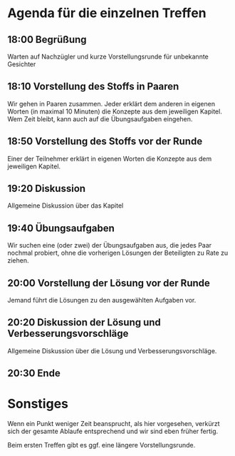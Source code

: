 # Agenda für die einzelnen Treffen

## 18:00 Begrüßung
Warten auf Nachzügler und kurze Vorstellungsrunde für unbekannte Gesichter

## 18:10 Vorstellung des Stoffs in Paaren
Wir gehen in Paaren zusammen. Jeder erklärt dem anderen in eigenen Worten (in maximal 10 Minuten) die Konzepte aus dem jeweiligen Kapitel. Wem Zeit bleibt, kann auch auf die Übungsaufgaben eingehen.

## 18:50 Vorstellung des Stoffs vor der Runde
Einer der Teilnehmer erklärt in eigenen Worten die Konzepte aus dem jeweiligen Kapitel.

## 19:20 Diskussion
Allgemeine Diskussion über das Kapitel

## 19:40 Übungsaufgaben
Wir suchen eine (oder zwei) der Übungsaufgaben aus, die jedes Paar nochmal probiert, ohne die vorherigen Lösungen der Beteiligten zu Rate zu ziehen.

## 20:00 Vorstellung der Lösung vor der Runde
Jemand führt die Lösungen zu den ausgewählten Aufgaben vor.

## 20:20 Diskussion der Lösung und Verbesserungsvorschläge
Allgemeine Diskussion über die Lösung und Verbesserungsvorschläge.

## 20:30 Ende

# Sonstiges

Wenn ein Punkt weniger Zeit beansprucht, als hier vorgesehen, verkürzt sich der
gesamte Ablaufe entsprechend und wir sind eben früher fertig.

Beim ersten Treffen gibt es ggf. eine längere Vorstellungsrunde.
